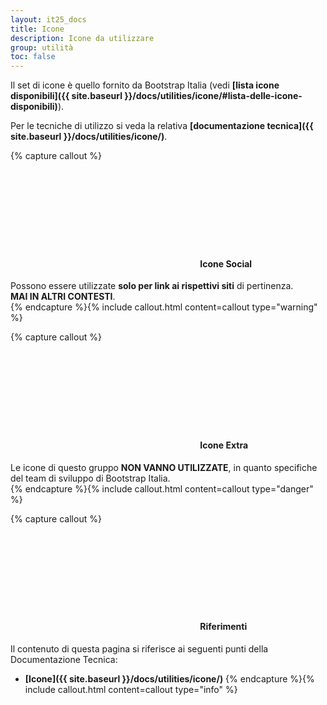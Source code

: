 ```yaml
---
layout: it25_docs
title: Icone
description: Icone da utilizzare
group: utilità
toc: false
---
```


Il set di icone è quello fornito da Bootstrap Italia (vedi **[lista icone disponibili]({{ site.baseurl }}/docs/utilities/icone/#lista-delle-icone-disponibili)**).

Per le tecniche di utilizzo si veda la relativa **[documentazione tecnica]({{ site.baseurl }}/docs/utilities/icone/)**.

{% capture callout %}
#### <svg class="icon icon-warning icon-lg"><use xlink:href="{{ site.baseurl }}/dist/svg/sprite.svg#it-warning-circle"></use></svg> Icone Social
Possono essere utilizzate **solo per link ai rispettivi siti** di pertinenza.  
**MAI IN ALTRI CONTESTI**.  
{% endcapture %}{% include callout.html content=callout type="warning" %}

{% capture callout %}
####  <svg class="icon icon-danger icon-lg"><use xlink:href="{{ site.baseurl }}/dist/svg/sprite.svg#it-close-circle"></use></svg> Icone Extra
Le icone di questo gruppo **NON VANNO UTILIZZATE**, in quanto specifiche del team di sviluppo di Bootstrap Italia.  
{% endcapture %}{% include callout.html content=callout type="danger" %}

{% capture callout %}
####  <svg class="icon icon-info icon-lg"><use xlink:href="{{ site.baseurl }}/dist/svg/sprite.svg#it-info-circle"></use></svg> Riferimenti
Il contenuto di questa pagina si riferisce ai seguenti punti della Documentazione Tecnica:
- **[Icone]({{ site.baseurl }}/docs/utilities/icone/)**
{% endcapture %}{% include callout.html content=callout type="info" %}
